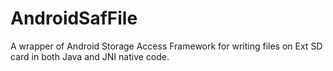# AndroidSafFile
A wrapper of Android Storage Access Framework for writing files on Ext SD card in both Java and JNI native code.
